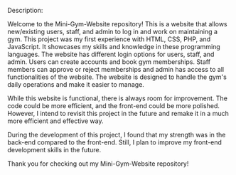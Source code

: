 Description:

Welcome to the Mini-Gym-Website repository!
This is a website that allows new/existing users, staff, and admin to log in and work on maintaining a gym.
This project was my first experience with HTML, CSS, PHP, and JavaScript. It showcases my skills and knowledge in these programming languages.
The website has different login options for users, staff, and admin.
Users can create accounts and book gym memberships. Staff members can approve or reject memberships and admin has access to all functionalities of the website.
The website is designed to handle the gym's daily operations and make it easier to manage.

While this website is functional, there is always room for improvement.
The code could be more efficient, and the front-end could be more polished.
However, I intend to revisit this project in the future and remake it in a much more efficient and effective way.

During the development of this project, I found that my strength was in the back-end compared to the front-end.
Still, I plan to improve my front-end development skills in the future.

Thank you for checking out my Mini-Gym-Website repository!
